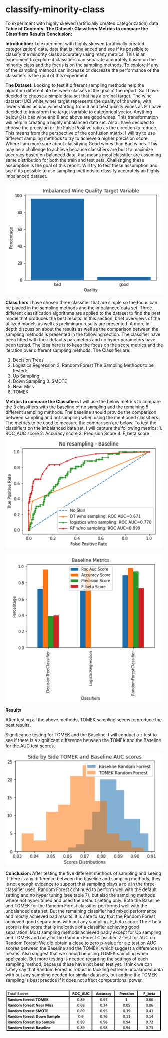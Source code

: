 # classify-minority-class
To experiment with highly skewed (artificially created categorization) data
<b>Table of Contents:</b>
<b>The Dataset:</b>
<b>Classifiers</b>
<b>Metrics to compare the Classifiers</b>
<b>Results </b>
<b>Conclusion: </b>


<b>Introduction:</b>
To experiment with highly skewed (artificially created categorization) data, data that is imbalanced and see if its possible to classify the minority class accurately using many metrics. This is an experiment to explore if classifiers can separate accurately based on the minority class and the focus is on the sampling methods. To explore If any of the sampling methods can increase or decrease the performance of the classifiers is the goal of this experiment.

<b>The Dataset:</b>
Looking to test if different sampling methods help the algorithm differentiate between classes is the goal of the report. So I have decided to choose a simple data set that has a ordinal target. The wine dataset (UCI white wine) target represents the quality of the wine, with lower values as bad wine starting from 3 and best quality wines as 9. I have decided to transform the target variable to categorical vector. Anything below 8 is bad wine and 8 and above are good wines. This transformation will help in creating a highly imbalanced data set. Also I have decided to choose the precision or the False Positive ratio as the direction to reduce.
This means from the perspective of the confusion matrix, I will try to use different sampling methods to try to achieve a higher precision score. Where I am more sure about classifying Good wines than Bad wines. This may be a challenge to achieve because classifiers are built to maximize accuracy based on balanced data, that means most classifier are assuming same distribution for both the train and test sets.
Challenging these assumption is the goal of this report. Will try to test these assumption and see if its possible to use sampling methods to classify accurately an highly imbalanced dataset.

![Heat map](images/imb.png)

<b>Classifiers</b>
I have chosen three classifier that are simple so the focus can be placed in the sampling methods and the imbalanced data set. Three different classification algorithms are applied to the dataset to find the best model that produces the best results. In this section, brief overviews of the utilized models as well as preliminary results are presented. A more in-depth discussion about the results as well as the comparison between the sampling methods is presented in the following section.
The classifier have been fitted with their defaults parameters and no hyper parameters have been tested. The idea here is to keep the focus on the score metrics and the iteration over different sampling methods.
The Classifier are:
1. Decision Trees
2. Logistics Regression 3. Random Forest
The Sampling Methods to be tested:
1. Up Sampling
2. Down Sampling 3. SMOTE
4. Near Miss
5. TOMEK

<b> Metrics to compare the Classifiers</b>
I will use the below metrics to compare the 3 classifiers with the baseline of no sampling and the remaining 5 different sampling methods. The baseline should provide the comparison between sampling and not sampling when using the mentioned classifiers. The metrics to be used to measure the comparison are below.
To test the classifiers on the imbalanced data set, I will capture the following metrics: 1. ROC_AUC score
2. Accuracy score
3. Precision Score
4. F_beta score
![Heat map](images/base.png)

![Heat map](images/comp.png)


<b>Results</b>

After testing all the above methods, TOMEK sampling seems to produce the best results.

Significance testing for TOMEK and the Baseline:
I will conduct a z test to see if there is a significant difference between the TOMEK and the Baseline for the AUC test scores.

![Heat map](images/tom.png)


<b>Conclusion: </b>
After testing the five different methods of sampling and seeing if there is any difference between the baseline and sampling methods, they is not enough evidence to support that sampling plays a role in the three classifier used. Random Forest continued to perform well with the default setting and no hyper tuning (see table 7), but also the sampling methods where not hyper tuned and used the default setting only. Both the Baseline and TOMEK for the Random Forest classifier performed well with the unbalanced data set. But the remaining classifier had mixed performance and mostly achieved bad results. It is safe to say that the Random Forest achieved good separations with out any sampling.
F_beta score:
The F beta score is the score that is indicative of a classifier achieving good separation. Most sampling methods achieved badly except for Up sampling and TOMEK and only for the Random Forest Classifier.
Z-test for AUC on Random Forest:
We did obtain a close to zero p-value for a z test on AUC scores between the Baseline and the TOMEK, which suggest a difference in means. Also suggest that we should be using TOMEK sampling when applicable. But more testing is needed regarding the settings of each sampling method, because these have not been test yet.
I think we can safely say that Random Forest is robust in tackling extreme unbalanced data with out any sampling needed for similar datasets, but adding the TOMEK sampling is best practice if it does not affect computational power.

![Heat map](images/all.png)
